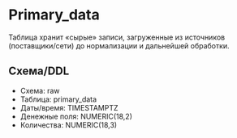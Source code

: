 # Primary_data
Таблица хранит «сырые» записи, загруженные из источников (поставщики/сети) до нормализации и дальнейшей обработки.

## Схема/DDL

- Схема: raw
- Таблица: primary_data
- Даты/время: TIMESTAMPTZ
- Денежные поля: NUMERIC(18,2)
- Количества: NUMERIC(18,3)
